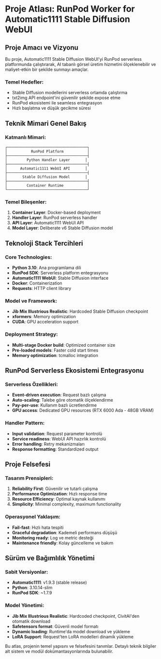 # Proje Atlası: RunPod Worker for Automatic1111 Stable Diffusion WebUI

## Proje Amacı ve Vizyonu

Bu proje, Automatic1111 Stable Diffusion WebUI'yi RunPod serverless platformunda çalıştırarak, AI tabanlı görsel üretim hizmetini ölçeklenebilir ve maliyet-etkin bir şekilde sunmayı amaçlar.

### Temel Hedefler:
- Stable Diffusion modellerini serverless ortamda çalıştırma
- txt2img API endpoint'ini güvenilir şekilde expose etme
- RunPod ekosistemi ile seamless entegrasyon
- Hızlı başlatma ve düşük gecikme süresi

## Teknik Mimari Genel Bakış

### Katmanlı Mimari:
```
┌─────────────────────────────────────┐
│           RunPod Platform           │
├─────────────────────────────────────┤
│         Python Handler Layer       │
├─────────────────────────────────────┤
│      Automatic1111 WebUI API       │
├─────────────────────────────────────┤
│       Stable Diffusion Model       │
├─────────────────────────────────────┤
│         Container Runtime           │
└─────────────────────────────────────┘
```

### Temel Bileşenler:
1. **Container Layer**: Docker-based deployment
2. **Handler Layer**: RunPod serverless handler
3. **API Layer**: Automatic1111 WebUI API
4. **Model Layer**: Deliberate v6 Stable Diffusion model

## Teknoloji Stack Tercihleri

### Core Technologies:
- **Python 3.10**: Ana programlama dili
- **RunPod SDK**: Serverless platform entegrasyonu
- **Automatic1111 WebUI**: Stable Diffusion interface
- **Docker**: Containerization
- **Requests**: HTTP client library

### Model ve Framework:
- **Jib Mix Illustrious Realistic**: Hardcoded Stable Diffusion checkpoint
- **xformers**: Memory optimization
- **CUDA**: GPU acceleration support

### Deployment Strategy:
- **Multi-stage Docker build**: Optimized container size
- **Pre-loaded models**: Faster cold start times
- **Memory optimization**: tcmalloc integration

## RunPod Serverless Ekosistemi Entegrasyonu

### Serverless Özellikleri:
- **Event-driven execution**: Request bazlı çalışma
- **Auto-scaling**: Talebe göre otomatik ölçeklendirme
- **Pay-per-use**: Kullanım bazlı ücretlendirme
- **GPU access**: Dedicated GPU resources (RTX 6000 Ada - 48GB VRAM)

### Handler Pattern:
- **Input validation**: Request parameter kontrolü
- **Service readiness**: WebUI API hazırlık kontrolü
- **Error handling**: Retry mekanizmaları
- **Response formatting**: Standardized output

## Proje Felsefesi

### Tasarım Prensipleri:
1. **Reliability First**: Güvenilir ve tutarlı çalışma
2. **Performance Optimization**: Hızlı response time
3. **Resource Efficiency**: Optimal kaynak kullanımı
4. **Simplicity**: Minimal complexity, maximum functionality

### Operasyonel Yaklaşım:
- **Fail-fast**: Hızlı hata tespiti
- **Graceful degradation**: Kademeli performans düşüşü
- **Monitoring ready**: Log ve metric desteği
- **Maintenance friendly**: Kolay güncelleme ve bakım

## Sürüm ve Bağımlılık Yönetimi

### Sabit Versiyonlar:
- **Automatic1111**: v1.9.3 (stable release)
- **Python**: 3.10.14-slim
- **RunPod SDK**: ~1.7.9

### Model Yönetimi:
- **Jib Mix Illustrious Realistic**: Hardcoded checkpoint, CivitAI'den otomatik download
- **Safetensors format**: Güvenli model formatı
- **Dynamic loading**: Runtime'da model download ve yükleme
- **LoRA Support**: Request'ten LoRA modelleri dinamik yükleme

Bu atlas, projenin temel yapısını ve felsefesini tanımlar. Detaylı teknik bilgiler alt sistem ve modül dokümantasyonlarında bulunabilir.
